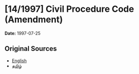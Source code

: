 # [14/1997] Civil Procedure Code (Amendment)

**Date:** 1997-07-25

## Original Sources

- [English](https://documents.gov.lk/view/acts/1997/7/14-1997_E.pdf)
- [தமிழ்](https://documents.gov.lk/view/acts/1997/7/14-1997_T.pdf)
